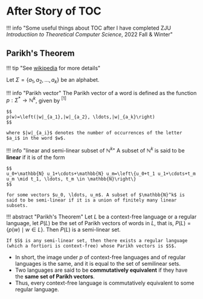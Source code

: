 # After Story of TOC

!!! info "Some useful things about TOC after I have completed ZJU *Introductiion to Theoretical Computer Science*, 2022 Fall & Winter"

## Parikh's Theorem

!!! tip "See [wikipedia](https://en.wikipedia.org/wiki/Parikh%27s_theorem) for more details"

Let $\Sigma=\left\{a_1, a_2, \ldots, a_k\right\}$ be an alphabet. 

!!! info "Parikh vector"
    The Parikh vector of a word is defined as the function $p: \Sigma^* \rightarrow \mathbb{N}^k$, given by ${ }^{[1]}$

    $$
    p(w)=\left(|w|_{a_1},|w|_{a_2}, \ldots,|w|_{a_k}\right)
    $$
    
    where $|w|_{a_i}$ denotes the number of occurrences of the letter $a_i$ in the word $w$.

!!! info "linear and semi-linear subset of $\mathbb{N}^k$"
    A subset of $\mathbb{N}^k$ is said to be **linear** if it is of the form
    
    $$
    u_0+\mathbb{N} u_1+\cdots+\mathbb{N} u_m=\left\{u_0+t_1 u_1+\cdots+t_m u_m \mid t_1, \ldots, t_m \in \mathbb{N}\right\}
    $$
    
    for some vectors $u_0, \ldots, u_m$. A subset of $\mathbb{N}^k$ is said to be semi-linear if it is a union of finitely many linear subsets.

!!! abstract "Parikh's Theorem"
    Let $L$ be a context-free language or a regular language, let $P(L)$ be the set of Parikh vectors of words in $L$, that is, $P(L)=\{p(w) \mid w \in L\}$. Then $P(L)$ is a semi-linear set.

    If $S$ is any semi-linear set, then there exists a regular language (which a fortiori is context-free) whose Parikh vectors is $S$.

- In short, the image under $p$ of context-free languages and of regular languages is the same, and it is equal to the set of semilinear sets. 
- Two languages are said to be **commutatively equivalent** if they have the **same set of Parikh vectors**. 
- Thus, every context-free language is commutatively equivalent to some regular language.